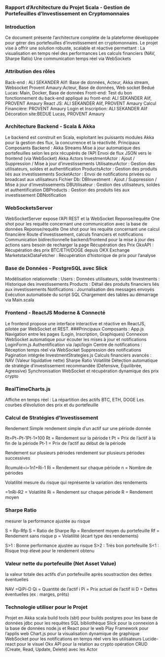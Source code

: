 ### Rapport d’Architecture du Projet Scala - Gestion de Portefeuilles d’Investissement en Cryptomonnaies

### Introduction
Ce document présente l’architecture complète de la plateforme développée pour gérer des portefeuilles d’investissement en cryptomonnaies. Le projet vise à offrir une solution robuste, scalable et réactive permettant :
La visualisation en temps réel des performances
Les calculs financiers (NAV, Sharpe Ratio)
Une communication temps réel via WebSockets

### Attribution des rôles
Back-end :
ALI SEKANDER Alif: Base de données, Acteur, Akka stream, Websocket
Provent Amaury:Acteur, Base de données, Web socket
Bedué Lucas: Main, Docker, Base de données
Front-end:
Test du bon fonctionnement du back-end appliqué au front-end: ALI SEKANDER Alif, PROVENT Amaury
React JS: ALI SEKANDER Alif, PROVENT Amaury
Calcul Financière: PROVENT Amaury
Login et Inscription: ALI SEKANDER Alif
Décoration site:BEDUE Lucas, PROVENT Amaury
 

### Architecture Backend - Scala & Akka
Le backend est construit en Scala, exploitant les puissants modules Akka pour la gestion des flux, la concurrence et la réactivité.
 Principaux Composants Backend :
Akka Streams
Mise à jour automatique des portefeuilles selon les prix récupérés de l’API
Envoi de flux JSON vers le frontend (via WebSocket)
Akka Actors
InvestmentActor : Ajout / Suppression / Mise à jour d’investissements
UtilisateurActor : Gestion des utilisateurs, soldes et authentification
ProductsActor : Gestion des produits liés aux investissements
SocketActor : Envoi de notifications privées ou broadcast aux utilisateurs
Fichier Db:
DBInvestment : Ajout / Suppression / Mise à jour d’investissements
DBUtilisateur : Gestion des utilisateurs, soldes et authentification
DBProducts : Gestion des produits liés aux investissement
DBNotification

### WebSocketsServor
WebSocketServer expose l’API REST et la WebSocket
Reponse/requête One shot pour les requête concernant une communication avec la base de données
Reponse/requête One shot pour les requête concernant une calcul financière
Route d’investissement, calculs financiers et notifications
Communication bidirectionnelle backend/frontend pour la mise à jour des actions sans besoin de recharger la page
Récupération des Prix
OkxAPI : Récupération des prix BTC/ETH/DOGE depuis OKX Exchange
MarketstackDataFetcher : Récupération d’historique de prix pour l’analyse



### Base de Données - PostgreSQL avec Slick
Modélisation relationnelle :
Users : Données utilisateurs, solde
Investments : Historique des investissements
Products : Détail des produits financiers liés aux investissements
Notifications : Journalisation des messages envoyés
 Exécution automatisée du script SQL
Chargement des tables au démarrage via Main.scala

### Frontend - ReactJS Moderne & Connecté
Le frontend propose une interface interactive et réactive en ReactJS, pilotée par WebSocket et REST.
###Principaux Composants :
App.js
Navigation entre les pages (Login, Inscription, Graphiques)
Connexion WebSocket automatique pour écouter les mises à jour et notifications
LoginForm.js
Authentification via /api/login
Centre de notifications :
Réception temps réel via WebSocket
Suppression des notifications
Pagination intégrée
InvestmentStrategies.js
Calculs financiers avancés :
NAV (Valeur liquidative nette)
Sharpe Ratio
Volatilité
Détection automatique de stratégie d’investissement recommandée (Défensive, Équilibrée, Agressive)
Synchronisation WebSocket et récupération dynamique des prix crypto


### RealTimeCharts.js
Affiche en temps réel :
La répartition des actifs BTC, ETH, DOGE
Les courbes d’évolution des prix et du portefeuille


### Calcul de Stratégies d'Investissement

Rendement Simple
rendement simple d’un actif sur une période donnée

Rt​=Pt−Pt-1​​Pt-1​​×100
Rt​ = Rendement sur la période t
Pt​ = Prix de l’actif à la fin de la période
Pt-1 = Prix de l’actif au début de la période

Rendement sur plusieurs périodes
rendement sur plusieurs périodes successives

Rcumulé=i=1n1+Ri-1
Ri​ = Rendement sur chaque période
n = Nombre de périodes

Volatilité
mesure du risque qui représente la variation des rendements

 =1nRi-R2
 = Volatilité
Ri = Rendement sur chaque période
R = Rendement moyen







### Sharpe Ratio
mesurer la performance ajustée au risque

S = Rp-Rfp
S   = Ratio de Sharpe
Rp = Rendement moyen du portefeuille
Rf = Rendement sans risque
p = Volatilité (écart type des rendements)

S>1 : Bonne performance ajustée au risque 
S>2 : Très bon portefeuille 
S<1 : Risque trop élevé pour le rendement obtenu


### Valeur nette du portefeuille (Net Asset Value)
la valeur totale des actifs d’un portefeuille après soustraction des dettes éventuelles

NAV =QiPi-D
Qi = Quantité de l’actif i
Pi = Prix actuel de l’actif iii
D = Dettes éventuelles (ex : marges, prêts)


### Technologie utiliser pour le Projet

Projet en Akka
scala build tools (sbt) pour builds
postgres pour les base de données
jdbc pour les requêtes SQL
bibliothèque Slick pour la connexion à la base de données
node.js et React  pour le web
Play Framework pour l’applis web
Chart.js pour la visualisation dynamique de graphique
WebSocket pour les notifications en temps réel vers les utilisateurs
Lucide-react pour le visuel
Okx API pour la relation au crypto
opération CRUD (Create, Read, Update, Delete) avec les Actor
